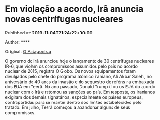 
# Em violação a acordo, Irã anuncia novas centrífugas nucleares

Published at: **2019-11-04T21:24:22+00:00**

Author: ****

Original: [O Antagonista](https://www.oantagonista.com/mundo/em-violacao-a-acordo-ira-anuncia-novas-centrifugas-nucleares/)

O governo do Irã anunciou hoje o lançamento de 30 centrífugas nucleares IR-6, que violam os compromissos assumidos pelo país no acordo nuclear de 2015, registra O Globo.
Os novos equipamentos foram divulgados pelo chefe do programa atômico iraniano, Ali Akbar Salehi, no aniversário de 40 anos da invasão e do sequestro de reféns na embaixada dos EUA em Teerã.
No ano passado, Donald Trump tirou os EUA do acordo nuclear com o Irã e retomou as sanções ao país.
Em resposta, os iranianos exigiram dos demais signatários, especialmente os países europeus, contrapartidas para se manter dentro dos limites estabelecidos pelo tratado. Em julho, Teerã começou a abandonar alguns de seus compromissos.
